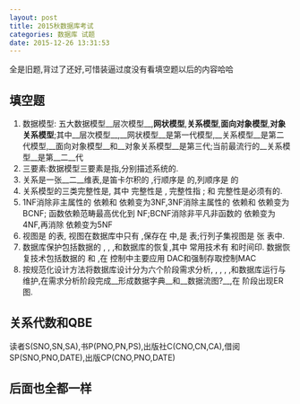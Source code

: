```yaml
---
layout: post
title: 2015秋数据库考试
categories: 数据库 试题
date: 2015-12-26 13:31:53
---
```


全是旧题,背过了还好,可惜装逼过度没有看填空题以后的内容哈哈

<!-- more -->

## 填空题

1. 数据模型: 五大数据模型__层次模型__,__网状模型__,__关系模型__,__面向对象模型__,__对象关系模型__;其中__层次模型__,__网状模型__是第一代模型,__关系模型__是第二代模型,__面向对象模型__和__对象关系模型__是第三代;当前最流行的__关系模型__是第__二__代
2. 三要素:数据模型三要素是指,分别描述系统的.
3. 关系是一张__二__维表,是笛卡尔积的 ,行顺序是 的,列顺序是 的
4. 关系模型的三类完整性是, 其中 完整性是 , 完整性指 ; 和 完整性是必须有的.
5. 1NF消除非主属性的 依赖和 依赖变为3NF,3NF消除主属性的 依赖和 依赖变为BCNF; 函数依赖范畴最高优化到 NF;BCNF消除非平凡非函数的 依赖变为4NF,再消除 依赖变为5NF
6. 视图是 的表, 视图在数据库中只有 ,保存在 中,是 表;行列子集视图是 张 表中.
7. 数据库保护包括数据的 , , ,和数据库的恢复,其中 常用技术有 和时间印. 数据恢复技术包括数据的 和 ,在 控制中主要应用 DAC和强制存取控制MAC
8. 按规范化设计方法将数据库设计分为六个阶段需求分析, , , , ,和数据库运行与维护,在需求分析阶段完成__形成数据字典__和__数据流图?__,在 阶段出现ER图.

## 关系代数和QBE
读者S(SNO,SN,SA),书P(PNO,PN,PS),出版社C(CNO,CN,CA),借阅SP(SNO,PNO,DATE),出版CP(CNO,PNO,DATE)

## 后面也全都一样
